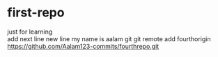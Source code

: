 # first-repo
just for learning
<br> add next line
new line
my name is aalam
git 
git remote add fourthorigin https://github.com/Aalam123-commits/fourthrepo.git

